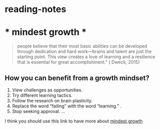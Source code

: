 # reading-notes
# * mindest growth *

> people believe that their most basic abilities can be developed through dedication and hard work—brains and talent are just the starting point. This view creates a love of learning and a resilience that is essential for great accomplishment.” ( Dweck, 2015)
 
##  How you can benefit from a growth mindset?
1. View challenges as opportunities.
2. Try different learning tactics. 
3. Follow the research on brain plasticity.
4. Replace the word “failing” with the word “learning.” .
5. Stop seeking approval. ...

I think you should use this link to have more about [mindest growth](https://www.mindsetworks.com/science/)

